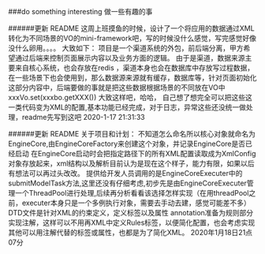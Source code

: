 ###do something interesting 做一些有趣的事


######更新 README
这周上班摸鱼的时候，设计了一个将应用的数据通过XML转化为不同场景的VO的mini-framework吧，写的时候没什么感觉，写完感觉好像没什么卵用。。。。
大致如下：
  项目是一个渠道系统的外包，前后端分离，甲方希望通过后端来控制页面展示内容以及业务方面的逻辑。
  由于是渠道，数据来源主要来自核心系统，也会存放在redis ，渠道本身也会在数据库中存放写过程数据，在一些场景下也会使用到，那么数据源来源就有缓存，数据库等，针对页面初始化这部分内容中，后端要做的事就是把这些数据根据场景的不同放在VO中 xxxVo.set(xxxbo.getXXX()) 大致这样吧，哈哈，
  	自己想了想完全可以把这些这一类代码变为XML的配置,基本功能已经完成，对于日志，异常这些还没统一做处理，readme先写到这吧
                                                                                    2020-1-17 21:31:33
   
######更新    README
   关于项目和计划：
   	不知道怎么命名所以核心对象就命名为EngineCore,由EngineCoreFactory来创建这个对象，并记录EngineCore是否已经启动
   	在EngineCore启动时会把指定路径下的所有XML配置读取成为XmlConfig对象存放起来，xml结构以及解析目前认为是现在这个样子，能力有限，如果以后有想法可以再过头改改。
   	提供给开发人员调用的是EngineCoreExecuter中的submitModelTask方法,这里还没有仔细考虑,初步先是由EngineCoreExecuter管理一个ThreadPool进行处理,后续再分析看看该选择怎样实现（在用threadPool之前，executer本身只是一个多例执行对象，需要去手动去建，感觉可能差不多）
   	DTD文件是针对XML的约束定义，定义标签以及属性
   	annotation准备为规则部分实现注解，这样可以不用再XML中定义Rules标签，以便简化配置，也会考虑实现其他可以用注解代替的标签或属性，也都是为了简化XML。
   																					2020年1月18日21点07分
   	
   	
   	
  
  
